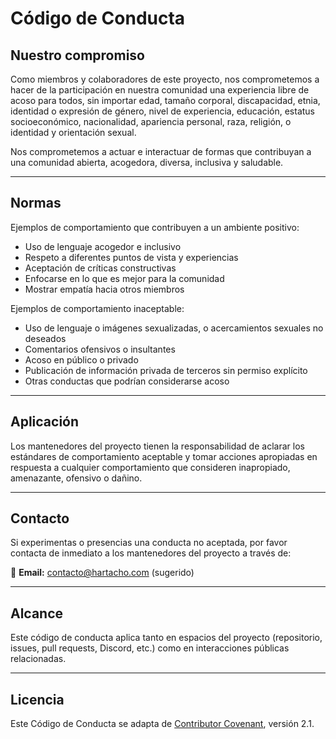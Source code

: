 # Código de Conducta

## Nuestro compromiso

Como miembros y colaboradores de este proyecto, nos comprometemos a hacer de la participación en nuestra comunidad una experiencia libre de acoso para todos, sin importar edad, tamaño corporal, discapacidad, etnia, identidad o expresión de género, nivel de experiencia, educación, estatus socioeconómico, nacionalidad, apariencia personal, raza, religión, o identidad y orientación sexual.

Nos comprometemos a actuar e interactuar de formas que contribuyan a una comunidad abierta, acogedora, diversa, inclusiva y saludable.

---

## Normas

Ejemplos de comportamiento que contribuyen a un ambiente positivo:

- Uso de lenguaje acogedor e inclusivo
- Respeto a diferentes puntos de vista y experiencias
- Aceptación de críticas constructivas
- Enfocarse en lo que es mejor para la comunidad
- Mostrar empatía hacia otros miembros

Ejemplos de comportamiento inaceptable:

- Uso de lenguaje o imágenes sexualizadas, o acercamientos sexuales no deseados
- Comentarios ofensivos o insultantes
- Acoso en público o privado
- Publicación de información privada de terceros sin permiso explícito
- Otras conductas que podrían considerarse acoso

---

## Aplicación

Los mantenedores del proyecto tienen la responsabilidad de aclarar los estándares de comportamiento aceptable y tomar acciones apropiadas en respuesta a cualquier comportamiento que consideren inapropiado, amenazante, ofensivo o dañino.

---

## Contacto

Si experimentas o presencias una conducta no aceptada, por favor contacta de inmediato a los mantenedores del proyecto a través de:

📧 **Email:** contacto@hartacho.com (sugerido)

---

## Alcance

Este código de conducta aplica tanto en espacios del proyecto (repositorio, issues, pull requests, Discord, etc.) como en interacciones públicas relacionadas.

---

## Licencia

Este Código de Conducta se adapta de [Contributor Covenant](https://www.contributor-covenant.org), versión 2.1.
